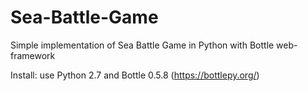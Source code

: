 # Sea-Battle-Game
Simple implementation of Sea Battle Game in Python with Bottle web-framework

Install: use Python 2.7 and Bottle 0.5.8 (https://bottlepy.org/)

